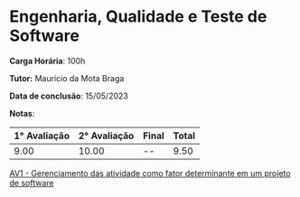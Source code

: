 # Engenharia, Qualidade e Teste de Software

**Carga Horária**: 100h

**Tutor:** Maurício da Mota Braga

**Data de conclusão**: 15/05/2023

**Notas**:

| 1° Avaliação | 2° Avaliação | Final | Total |
| ------------ | ------------ | :---- | ----- |
| 9.00         | 10.00        | --    | 9.50  |

[AV1 - Gerenciamento das atividade como fator determinante em um projeto de software]()
